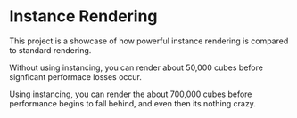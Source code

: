 # Instance Rendering

This project is a showcase of how powerful instance rendering is compared to standard rendering.

Without using instancing, you can render about 50,000 cubes before signficant performace losses occur.

Using instancing, you can render the about 700,000 cubes before performance begins to fall behind, and even
then its nothing crazy.

